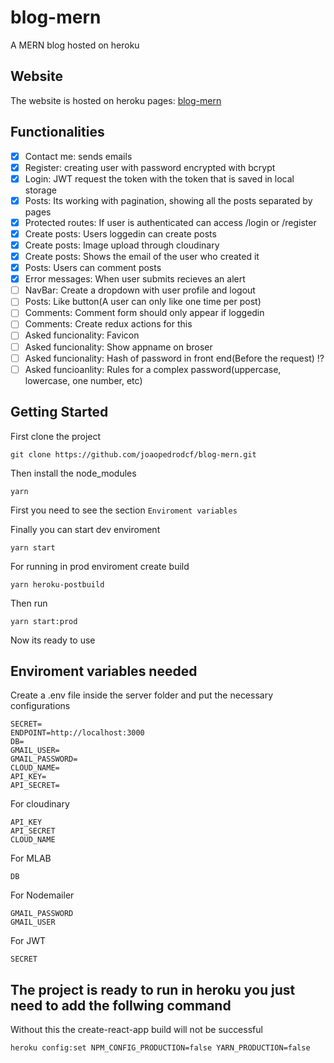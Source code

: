 # blog-mern

A MERN blog hosted on heroku

## Website

The website is hosted on heroku pages: [blog-mern](https://joaopedrodcf.github.io/blog-react)

## Functionalities

- [x] Contact me: sends emails
- [x] Register: creating user with password encrypted with bcrypt
- [x] Login: JWT request the token with the token that is saved in local storage
- [x] Posts: Its working with pagination, showing all the posts separated by pages
- [x] Protected routes: If user is authenticated can access /login or /register
- [x] Create posts: Users loggedin can create posts
- [x] Create posts: Image upload through cloudinary
- [x] Create posts: Shows the email of the user who created it
- [x] Posts: Users can comment posts
- [x] Error messages: When user submits recieves an alert
- [ ] NavBar: Create a dropdown with user profile and logout
- [ ] Posts: Like button(A user can only like one time per post)
- [ ] Comments: Comment form should only appear if loggedin
- [ ] Comments: Create redux actions for this
- [ ] Asked funcionality: Favicon
- [ ] Asked funcionality: Show appname on broser
- [ ] Asked funcionality: Hash of password in front end(Before the request) !?
- [ ] Asked funcioanlity: Rules for a complex password(uppercase, lowercase, one number, etc)

## Getting Started

First clone the project

```shell
git clone https://github.com/joaopedrodcf/blog-mern.git
```

Then install the node_modules

```shell
yarn
```

First you need to see the section `Enviroment variables`

Finally you can start dev enviroment

```shell
yarn start
```

For running in prod enviroment create build

```shell
yarn heroku-postbuild
```

Then run

```shell
yarn start:prod
```

Now its ready to use

## Enviroment variables needed

Create a .env file inside the server folder and put the necessary configurations

```vars
SECRET=
ENDPOINT=http://localhost:3000
DB=
GMAIL_USER=
GMAIL_PASSWORD=
CLOUD_NAME=
API_KEY=
API_SECRET=
```

For cloudinary

```vars
API_KEY
API_SECRET
CLOUD_NAME
```

For MLAB

```vars
DB
```

For Nodemailer

```vars
GMAIL_PASSWORD
GMAIL_USER
```

For JWT

```vars
SECRET
```

## The project is ready to run in heroku you just need to add the follwing command

Without this the create-react-app build will not be successful

```shell
heroku config:set NPM_CONFIG_PRODUCTION=false YARN_PRODUCTION=false
```